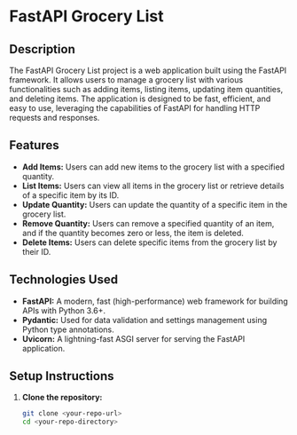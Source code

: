 # FastAPI Grocery List

## Description
The FastAPI Grocery List project is a web application built using the FastAPI framework. It allows users to manage a grocery list with various functionalities such as adding items, listing items, updating item quantities, and deleting items. The application is designed to be fast, efficient, and easy to use, leveraging the capabilities of FastAPI for handling HTTP requests and responses.

## Features
- **Add Items:** Users can add new items to the grocery list with a specified quantity.
- **List Items:** Users can view all items in the grocery list or retrieve details of a specific item by its ID.
- **Update Quantity:** Users can update the quantity of a specific item in the grocery list.
- **Remove Quantity:** Users can remove a specified quantity of an item, and if the quantity becomes zero or less, the item is deleted.
- **Delete Items:** Users can delete specific items from the grocery list by their ID.

## Technologies Used
- **FastAPI:** A modern, fast (high-performance) web framework for building APIs with Python 3.6+.
- **Pydantic:** Used for data validation and settings management using Python type annotations.
- **Uvicorn:** A lightning-fast ASGI server for serving the FastAPI application.

## Setup Instructions
1. **Clone the repository:**
   ```sh
   git clone <your-repo-url>
   cd <your-repo-directory>
